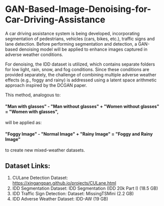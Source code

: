# GAN-Based-Image-Denoising-for-Car-Driving-Assistance

A car driving assistance system is being developed, incorporating segmentation of pedestrians, vehicles (cars, bikes, etc.), traffic signs and lane detection. 
Before performing segmentation and detection, a GAN-based denoising model will be applied to enhance images captured in adverse weather conditions.

For denoising, the IDD dataset is utilized, which contains separate folders for low light, rain, snow, and fog conditions. Since these conditions are provided separately, the challenge of combining multiple adverse weather effects (e.g., foggy and rainy) is addressed using a latent space arithmetic approach inspired by the DCGAN paper.

This method, analogous to:
#### "Man with glasses" - "Man without glasses" + "Women without glasses" = "Women with glasses",
will be applied as:
#### "Foggy Image" - "Normal Image" + "Rainy Image" = "Foggy and Rainy Image"
to create new mixed-weather datasets.

## Dataset Links:
1. CULane Detection Dataset: https://xingangpan.github.io/projects/CULane.html
2. IDD Segmentation Dataset: IDD Segmentation (IDD 20k Part I) (18.5 GB)
3. IDD Traffic Sign Detection: Dataset: MissingTSMini (2.2 GB)
4. IDD Adverse Weather Dataset: IDD-AW (19 GB)
